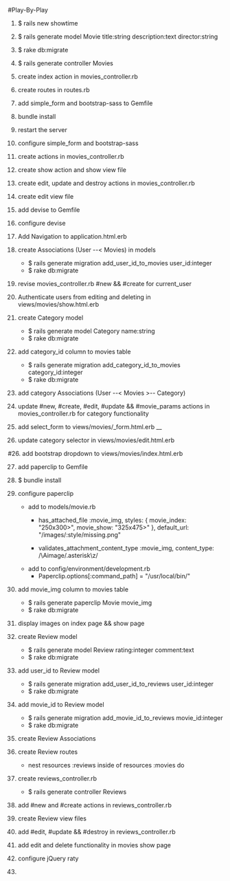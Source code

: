#Play-By-Play

1. $ rails new showtime

2. $ rails generate model Movie title:string description:text director:string

3. $ rake db:migrate

3. $ rails generate controller Movies

4. create index action in movies_controller.rb

5. create routes in routes.rb

6. add simple_form and bootstrap-sass to Gemfile

7. bundle install

8. restart the server

9. configure simple_form and bootstrap-sass

10. create actions in movies_controller.rb

11. create show action and show view file

12. create edit, update and destroy actions in movies_controller.rb

13. create edit view file

14. add devise to Gemfile

15. configure devise

16. Add Navigation to application.html.erb

17. create Associations (User --< Movies) in models
    - $ rails generate migration add_user_id_to_movies user_id:integer
    - $ rake db:migrate

18. revise movies_controller.rb #new && #create for current_user

19. Authenticate users from editing and deleting in views/movies/show.html.erb

20. create Category model
    - $ rails generate model Category name:string
    - $ rake db:migrate

21. add category_id column to movies table
    - $ rails generate migration add_category_id_to_movies category_id:integer
    - $ rake db:migrate

22. add category Associations (User --< Movies >-- Category)

23. update #new, #create, #edit, #update && #movie_params actions in movies_controller.rb for category functionality

24. add select_form to views/movies/_form.html.erb __

25. update category selector in views/movies/edit.html.erb

#26. add bootstrap dropdown to views/movies/index.html.erb

27. add paperclip to Gemfile

28. $ bundle install

29. configure paperclip
    - add to models/movie.rb
        * has_attached_file :movie_img, styles: { movie_index: "250x300>", movie_show: "325x475>" }, default_url: "/images/:style/missing.png"

        * validates_attachment_content_type :movie_img, content_type: /\Aimage\/.asterisk\z/
    - add to config/environment/development.rb
        * Paperclip.options[:command_path] = "/usr/local/bin/"

30. add movie_img column to movies table
    - $ rails generate paperclip Movie movie_img
    - $ rake db:migrate

31. display images on index page && show page

32. create Review model
    - $ rails generate model Review rating:integer comment:text
    - $ rake db:migrate

33. add user_id to Review model
    - $ rails generate migration add_user_id_to_reviews user_id:integer
    - $ rake db:migrate

34. add movie_id to Review model
    - $ rails generate migration add_movie_id_to_reviews movie_id:integer
    - $ rake db:migrate

35. create Review Associations

36. create Review routes
    - nest resources :reviews inside of resources :movies do

37. create reviews_controller.rb
    - $ rails generate controller Reviews

38. add #new and #create actions in reviews_controller.rb

39. create Review view files

40. add #edit, #update && #destroy in reviews_controller.rb

41. add edit and delete functionality in movies show page

42. configure jQuery raty

43. 
